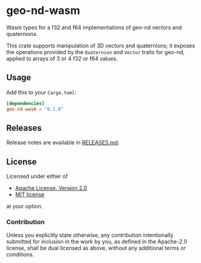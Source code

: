 # geo-nd-wasm

Wasm types for a f32 and f64 implementations of geo-nd vectors and
quaternions.

This crate supports manipulation of 3D vectors and quaternions; it
exposes the operations provided by the `Quaternion` and `Vector`
traits for geo-nd, applied to arrays of 3 or 4 f32 or f64 values.

## Usage

Add this to your `Cargo.toml`:

```toml
[dependencies]
geo-nd-wasm = "0.1.0"
```

## Releases

Release notes are available in [RELEASES.md](RELEASES.md).

## License

Licensed under either of

 * [Apache License, Version 2.0](http://www.apache.org/licenses/LICENSE-2.0)
 * [MIT license](http://opensource.org/licenses/MIT)

at your option.

### Contribution

Unless you explicitly state otherwise, any contribution intentionally submitted
for inclusion in the work by you, as defined in the Apache-2.0 license, shall be
dual licensed as above, without any additional terms or conditions.
